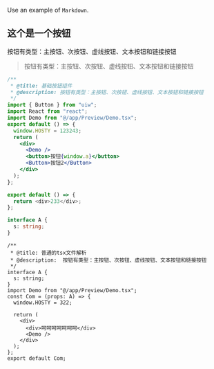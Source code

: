 Use an example of `Markdown`.

## 这个是一个按钮

按钮有类型：主按钮、次按钮、虚线按钮、文本按钮和链接按钮

> 按钮有类型：主按钮、次按钮、虚线按钮、文本按钮和链接按钮

```jsx
/**
 * @title: 基础按钮组件
 * @description: 按钮有类型：主按钮、次按钮、虚线按钮、文本按钮和链接按钮
 */
import { Button } from "uiw";
import React from "react";
import Demo from "@/app/Preview/Demo.tsx";
export default () => {
  window.HOSTY = 123243;
  return (
    <div>
      <Demo />
      <button>按钮{window.a}</button>
      <Button>按钮2</Button>
    </div>
  );
};
```

```js
export default () => {
  return <div>233</div>;
};
```

```ts
interface A {
  s: string;
}
```

```tsx
/**
 * @title: 普通的tsx文件解析
 * @description:  按钮有类型：主按钮、次按钮、虚线按钮、文本按钮和链接按钮
 */
interface A {
  s: string;
}
import Demo from "@/app/Preview/Demo.tsx";
const Com = (props: A) => {
  window.HOSTY = 322;

  return (
    <div>
      <div>呵呵呵呵呵呵呵</div>
      <Demo />
    </div>
  );
};
export default Com;
```
